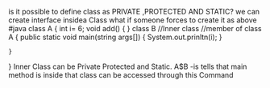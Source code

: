 is it possible to define class as PRIVATE ,PROTECTED AND STATIC?
we can create interface insidea Class
what if someone forces to create it as above
#java
class A
{
int i= 6;
  void add()
  {
  }
    class B //Inner class //member of class A
    {
      public static void main(string args[])
      {
      System.out.prinltn(i);
      }
      
    }
}
Inner Class can be Private Protected and Static.
A$B -is  tells that main method is inside that class can be accessed through this Command
